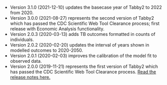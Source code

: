   - Version 3.1.0 (2021-12-10) updates the basecase year of Tabby2 to 2022 from 2020.
  - Version 3.0.0 (2021-08-27) represents the second version of Tabby2 which has passed the CDC Scientific Web Tool Clearance process; first release with Economic Analysis functionality.
  - Version 2.0.3 (2020-03-13) adds TB outcomes formatted in counts of individuals.
  - Version 2.0.2 (2020-02-20) updates the interval of years shown in modelled outcomes to 2020-2050.
  - Version 2.0.1 (2020-02-03) improves the calibration of the model fit to observed data.
  - Version 2.0.0 (2019-11-21) represents the first version of Tabby2 which has passed the CDC Scientific Web Tool Clearance process. 
    [Read the release notes here.](https://github.com/PPML/tabby2/releases/tag/3.0.0)
